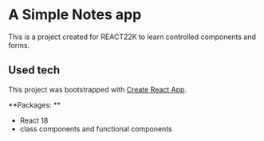 # A Simple Notes app

This is a project created for REACT22K to learn controlled components and forms.

## Used tech

This project was bootstrapped with [Create React App](https://github.com/facebook/create-react-app).

**Packages: **

- React 18
- class components and functional components
